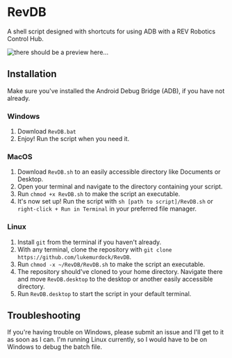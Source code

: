 # RevDB
A shell script designed with shortcuts for using ADB with a REV Robotics Control Hub.

![there should be a preview here...](https://github.com/luketownsend1/RevDB/blob/main/RevDBmenu.png)

## Installation
Make sure you've installed the Android Debug Bridge (ADB), if you have not already.

### Windows
1. Download `RevDB.bat`
2. Enjoy! Run the script when you need it.

### MacOS
1. Download `RevDB.sh` to an easily accessible directory like Documents or Desktop.
2. Open your terminal and navigate to the directory containing your script.
3. Run `chmod +x RevDB.sh` to make the script an executable.
4. It's now set up! Run the script with `sh [path to script]/RevDB.sh` or `right-click + Run in Terminal` in your preferred file manager.

### Linux

1. Install `git` from the terminal if you haven't already.
2. With any terminal, clone the repository with `git clone https://github.com/lukemurdock/RevDB`.
3. Run `chmod -x ~/RevDB/RevDB.sh` to make the script an executable.
4. The repository should've cloned to your home directory. Navigate there and move `RevDB.desktop` to the desktop or another easily accessible directory.
5. Run `RevDB.desktop` to start the script in your default terminal.

## Troubleshooting 
If you're having trouble on Windows, please submit an issue and I'll get to it as soon as I can. I'm running Linux currently, so I would have to be on Windows to debug the batch file.
